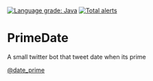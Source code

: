 [![Language grade: Java](https://img.shields.io/lgtm/grade/java/g/Klemek/PrimeDate.svg?logo=lgtm&logoWidth=18)](https://lgtm.com/projects/g/Klemek/PrimeDate/context:java)
[![Total alerts](https://img.shields.io/lgtm/alerts/g/Klemek/PrimeDate.svg?logo=lgtm&logoWidth=18)](https://lgtm.com/projects/g/Klemek/PrimeDate/alerts/)

# PrimeDate
A small twitter bot that tweet date when its prime

[@date_prime](https://twitter.com/date_prime)
